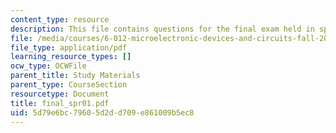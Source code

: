 ```yaml
---
content_type: resource
description: This file contains questions for the final exam held in spring 2001.
file: /media/courses/6-012-microelectronic-devices-and-circuits-fall-2005/5d79e6bc79605d2dd709e861009b5ec8_final_spr01.pdf
file_type: application/pdf
learning_resource_types: []
ocw_type: OCWFile
parent_title: Study Materials
parent_type: CourseSection
resourcetype: Document
title: final_spr01.pdf
uid: 5d79e6bc-7960-5d2d-d709-e861009b5ec8
---
```

